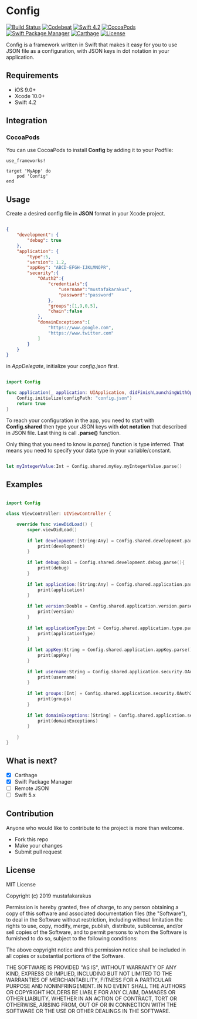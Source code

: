 # Config

[![Build Status](https://travis-ci.org/mustafakarakus/Config.svg?branch=master)](https://travis-ci.org/mustafakarakus/Config)
[![Codebeat](https://codebeat.co/badges/7ab7f216-59bb-430b-9791-fab438fb3c05)](https://codebeat.co/projects/github-com-mustafakarakus-config-master)
[![Swift 4.2](https://img.shields.io/badge/Swift-4.2-orange.svg?style=flat)](https://developer.apple.com/swift/)
[![CocoaPods](https://img.shields.io/cocoapods/v/Config.svg)](https://cocoapods.org/pods/Config)
[![Swift Package Manager](https://img.shields.io/badge/SPM-compatible-brightgreen.svg)](https://github.com/apple/swift-package-manager)
[![Carthage](https://img.shields.io/badge/Carthage-compatible-4BC51D.svg?style=flat)](https://github.com/Carthage/Carthage)
[![License](https://img.shields.io/badge/license-MIT-blue.svg?style=flat)](LICENSE)

  Config is a framework written in Swift that makes it easy for you to use JSON file as a configuration, with JSON keys in dot notation in your application.

## Requirements

* iOS 9.0+
* Xcode 10.0+
* Swift 4.2

## Integration

### CocoaPods

You can use CocoaPods to install **Config** by adding it to your Podfile:

```Pod
use_frameworks!

target 'MyApp' do
    pod 'Config'
end
```

## Usage

Create a desired config file in **JSON** format in your Xcode project. 

```JSON

{
    "development": {
        "debug": true
    },
    "application": {
        "type":5,
        "version": 1.2,
        "appKey": "ABCD-EFGH-IJKLMNOPR",
        "security":{
            "OAuth2":{
                "credentials":{
                    "username":"mustafakarakus",
                    "password":"password"
                },
                "groups":[1,9,0,5],
                "chain":false
            },
            "domainExceptions":[
                "https://www.google.com",
                "https://www.twitter.com"
            ]
        }
    }
}

```

in *AppDelegate*, initialize your *config.json* first.

```swift

import Config

func application(_ application: UIApplication, didFinishLaunchingWithOptions launchOptions: [UIApplication.LaunchOptionsKey: Any]?) -> Bool {
    Config.initialize(configPath: "config.json")
    return true
}

```

To reach your configuration in the app, you need to start with **Config.shared** then type your JSON keys with **dot notation** that described in JSON file. Last thing is call **.parse()** function.

Only thing that you need to know is *parse()* function is type inferred. That means you need to specify your data type in your variable/constant.

```swift 

let myIntegerValue:Int = Config.shared.myKey.myIntegerValue.parse()

```

## Examples

```swift

import Config

class ViewController: UIViewController {

    override func viewDidLoad() {
        super.viewDidLoad()
        
        if let development:[String:Any] = Config.shared.development.parse(){
            print(development)
        }
        
        if let debug:Bool = Config.shared.development.debug.parse(){
            print(debug)
        }
        
        if let application:[String:Any] = Config.shared.application.parse(){
            print(application)
        }
        
        if let version:Double = Config.shared.application.version.parse(){
            print(version)
        }
        
        if let applicationType:Int = Config.shared.application.type.parse(){
            print(applicationType)
        }
        
        if let appKey:String = Config.shared.application.appKey.parse(){
            print(appKey)
        }
        
        if let username:String = Config.shared.application.security.OAuth2.credentials.username.parse(){
            print(username)
        }
        
        if let groups:[Int] = Config.shared.application.security.OAuth2.groups.parse(){
            print(groups)
        }
        
        if let domainExceptions:[String] = Config.shared.application.security.domainExceptions.parse(){
            print(domainExceptions)
        }
        
    }
}


```

## What is next?

- [x] Carthage
- [x] Swift Package Manager
- [ ] Remote JSON 
- [ ] Swift 5.x 

## Contribution

Anyone who would like to contribute to the project is more than welcome.

* Fork this repo
* Make your changes
* Submit pull request


## License

MIT License

Copyright (c) 2019 mustafakarakus

Permission is hereby granted, free of charge, to any person obtaining a copy
of this software and associated documentation files (the "Software"), to deal
in the Software without restriction, including without limitation the rights
to use, copy, modify, merge, publish, distribute, sublicense, and/or sell
copies of the Software, and to permit persons to whom the Software is
furnished to do so, subject to the following conditions:

The above copyright notice and this permission notice shall be included in all
copies or substantial portions of the Software.

THE SOFTWARE IS PROVIDED "AS IS", WITHOUT WARRANTY OF ANY KIND, EXPRESS OR
IMPLIED, INCLUDING BUT NOT LIMITED TO THE WARRANTIES OF MERCHANTABILITY,
FITNESS FOR A PARTICULAR PURPOSE AND NONINFRINGEMENT. IN NO EVENT SHALL THE
AUTHORS OR COPYRIGHT HOLDERS BE LIABLE FOR ANY CLAIM, DAMAGES OR OTHER
LIABILITY, WHETHER IN AN ACTION OF CONTRACT, TORT OR OTHERWISE, ARISING FROM,
OUT OF OR IN CONNECTION WITH THE SOFTWARE OR THE USE OR OTHER DEALINGS IN THE
SOFTWARE.